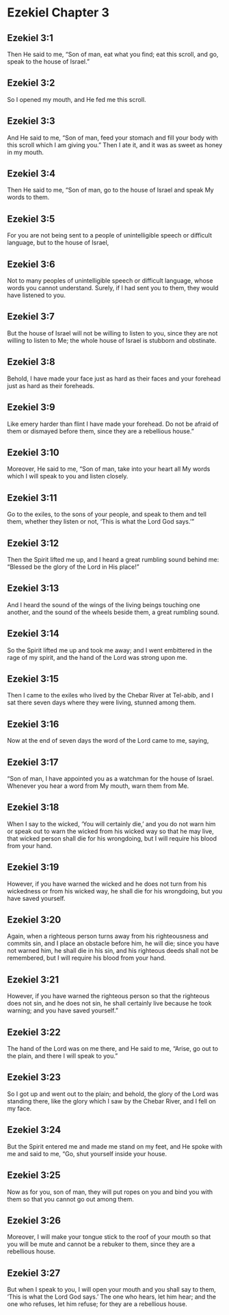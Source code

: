 # Ezekiel Chapter 3

## Ezekiel 3:1

Then He said to me, “Son of man, eat what you find; eat this scroll, and go, speak to the house of Israel.”

## Ezekiel 3:2

So I opened my mouth, and He fed me this scroll.

## Ezekiel 3:3

And He said to me, “Son of man, feed your stomach and fill your body with this scroll which I am giving you.” Then I ate it, and it was as sweet as honey in my mouth.

## Ezekiel 3:4

Then He said to me, “Son of man, go to the house of Israel and speak My words to them.

## Ezekiel 3:5

For you are not being sent to a people of unintelligible speech or difficult language, but to the house of Israel,

## Ezekiel 3:6

Not to many peoples of unintelligible speech or difficult language, whose words you cannot understand. Surely, if I had sent you to them, they would have listened to you.

## Ezekiel 3:7

But the house of Israel will not be willing to listen to you, since they are not willing to listen to Me; the whole house of Israel is stubborn and obstinate.

## Ezekiel 3:8

Behold, I have made your face just as hard as their faces and your forehead just as hard as their foreheads.

## Ezekiel 3:9

Like emery harder than flint I have made your forehead. Do not be afraid of them or dismayed before them, since they are a rebellious house.”

## Ezekiel 3:10

Moreover, He said to me, “Son of man, take into your heart all My words which I will speak to you and listen closely.

## Ezekiel 3:11

Go to the exiles, to the sons of your people, and speak to them and tell them, whether they listen or not, ‘This is what the Lord God says.’”

## Ezekiel 3:12

Then the Spirit lifted me up, and I heard a great rumbling sound behind me: “Blessed be the glory of the Lord in His place!”

## Ezekiel 3:13

And I heard the sound of the wings of the living beings touching one another, and the sound of the wheels beside them, a great rumbling sound.

## Ezekiel 3:14

So the Spirit lifted me up and took me away; and I went embittered in the rage of my spirit, and the hand of the Lord was strong upon me.

## Ezekiel 3:15

Then I came to the exiles who lived by the Chebar River at Tel-abib, and I sat there seven days where they were living, stunned among them.

## Ezekiel 3:16

Now at the end of seven days the word of the Lord came to me, saying,

## Ezekiel 3:17

“Son of man, I have appointed you as a watchman for the house of Israel. Whenever you hear a word from My mouth, warn them from Me.

## Ezekiel 3:18

When I say to the wicked, ‘You will certainly die,’ and you do not warn him or speak out to warn the wicked from his wicked way so that he may live, that wicked person shall die for his wrongdoing, but I will require his blood from your hand.

## Ezekiel 3:19

However, if you have warned the wicked and he does not turn from his wickedness or from his wicked way, he shall die for his wrongdoing, but you have saved yourself.

## Ezekiel 3:20

Again, when a righteous person turns away from his righteousness and commits sin, and I place an obstacle before him, he will die; since you have not warned him, he shall die in his sin, and his righteous deeds shall not be remembered, but I will require his blood from your hand.

## Ezekiel 3:21

However, if you have warned the righteous person so that the righteous does not sin, and he does not sin, he shall certainly live because he took warning; and you have saved yourself.”

## Ezekiel 3:22

The hand of the Lord was on me there, and He said to me, “Arise, go out to the plain, and there I will speak to you.”

## Ezekiel 3:23

So I got up and went out to the plain; and behold, the glory of the Lord was standing there, like the glory which I saw by the Chebar River, and I fell on my face.

## Ezekiel 3:24

But the Spirit entered me and made me stand on my feet, and He spoke with me and said to me, “Go, shut yourself inside your house.

## Ezekiel 3:25

Now as for you, son of man, they will put ropes on you and bind you with them so that you cannot go out among them.

## Ezekiel 3:26

Moreover, I will make your tongue stick to the roof of your mouth so that you will be mute and cannot be a rebuker to them, since they are a rebellious house.

## Ezekiel 3:27

But when I speak to you, I will open your mouth and you shall say to them, ‘This is what the Lord God says.’ The one who hears, let him hear; and the one who refuses, let him refuse; for they are a rebellious house.
